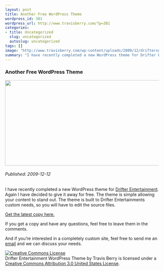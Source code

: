 ```yaml
--- 
layout: post
title: Another Free WordPress Theme
wordpress_id: 381
wordpress_url: http://www.travisberry.com/?p=381
categories: 
- title: Uncategorized
  slug: uncategorized
  autoslug: uncategorized
tags: []
image: "http://www.travisberry.com/wp-content/uploads/2009/12/driftersnewdesignscreencap.jpg"
summary: "I have recently completed a new WordPress theme for Drifter Entertainment."
---
```

<article class="post clearfix">
  <h3>Another Free WordPress Theme</h3>
  <a href="http://github.com/ninetwentyfour/DrifterEntertainment_com/archives/master" class="postImageLink"><img src="http://www.travisberry.com/wp-content/uploads/2009/12/driftersnewdesignscreencap.jpg" alt="" class="thumbnail alignleft" width=640 height=280 /></a>
  <h6>Published: 2009-12-12</h6>

<p>I have recently completed a new WordPress theme for <a href="http://www.drifterentertainment.com" target="blank">Drifter Entertainment</a>.<span id="more-381"></span> Again I have decided to give it away for free. The theme is simple allowing your content to stand out. The theme is built to Drifter Entertainments custom needs, so you will have to edit the source files.</p>
<p><a href="http://github.com/ninetwentyfour/DrifterEntertainment_com/archives/master" target="blank">Get the latest copy here.</a></p>
<p>If you get a copy and have any questions, feel free to leave them in the comments.</p>
<p>And if you&#8217;re interested in a completely custom site, feel free to send me an <a class="email" href="mailto:contact@travisberry.com">email</a> and we can discuss your needs.</p>

<p><a rel="license" href="http://creativecommons.org/licenses/by/3.0/us/"><img alt="Creative Commons License" style="border-width:0" src="http://i.creativecommons.org/l/by/3.0/us/88x31.png" /></a><br /><span xmlns:dc="http://purl.org/dc/elements/1.1/" property="dc:title">Drifter Entertainment WordPress Theme</span> by Travis Berry is licensed under a <a rel="license" href="http://creativecommons.org/licenses/by/3.0/us/">Creative Commons Attribution 3.0 United States License</a>.</p>
</article>